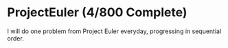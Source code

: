 # ProjectEuler (4/800 Complete)
I will do one problem from Project Euler everyday, progressing in sequential order. 

